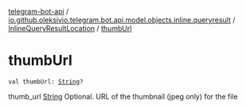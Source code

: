 [telegram-bot-api](../../index.md) / [io.github.oleksivio.telegram.bot.api.model.objects.inline.queryresult](../index.md) / [InlineQueryResultLocation](index.md) / [thumbUrl](./thumb-url.md)

# thumbUrl

`val thumbUrl: `[`String`](https://kotlinlang.org/api/latest/jvm/stdlib/kotlin/-string/index.html)`?`

thumb_url [String](https://kotlinlang.org/api/latest/jvm/stdlib/kotlin/-string/index.html) Optional. URL of the thumbnail (jpeg only) for the file

